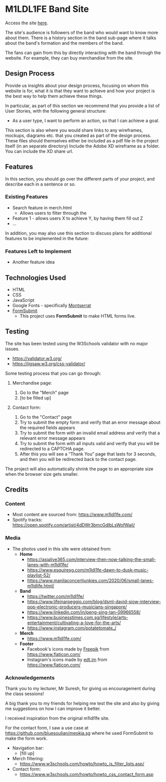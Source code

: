 # M1LDL1FE Band Site

Access the site [here](https://github.shuqri.xyz/IDAssignment1/).

The site's audience is followers of the band who would want to know more about them. There is a history section in the
band sub-page where it talks about the band's formation and the members of the band.

The fans can gain from this by directly interacting with the band through the website. For example, they can buy 
merchandise from the site.

## Design Process

Provide us insights about your design process, focusing on whom this website is for, what it is that they want to achieve and how your project is the best way to help them achieve these things.

In particular, as part of this section we recommend that you provide a list of User Stories, with the following general structure:
- As a user type, I want to perform an action, so that I can achieve a goal.

This section is also where you would share links to any wireframes, mockups, diagrams etc. that you created as part of the design process.
These files should themselves either be included as a pdf file in the project itself (in an separate directory)
Include the Adobe XD wireframe as a folder. You can include the XD share url.

## Features

In this section, you should go over the different parts of your project, and describe each in a sentence or so.

### Existing Features
- Search feature in merch.html
  - Allows users to filter through the 
- Feature 1 - allows users X to achieve Y, by having them fill out Z
- ...

In addition, you may also use this section to discuss plans for additional features to be implemented in the future:

### Features Left to Implement
- Another feature idea

## Technologies Used
- HTML
- CSS
- JavaScript
- Google Fonts - specifically [Montserrat](https://fonts.google.com/specimen/Montserrat)
- [FormSubmit](https://formsubmit.co/)
    - This project uses **FormSubmit** to make HTML forms live.


## Testing
The site has been tested using the W3Schools validator with no major issues.
- https://validator.w3.org/
- https://jigsaw.w3.org/css-validator/

Some testing process that you can go through:

1. Merchandise page:
   1. Go to the "Merch" page
   2. [to be filled up]


2. Contact form:
    1. Go to the "Contact" page
    2. Try to submit the empty form and verify that an error message about the required fields appears
    3. Try to submit the form with an invalid email address and verify that a relevant error message appears
    4. Try to submit the form with all inputs valid and verify that you will be redirected to a CAPTCHA page.
    5. After this you will see a “Thank You” page that lasts for 3 seconds, and then you will be redirected back to the contact page.
    

The project will also automatically shrink the page to an appropriate size when the browser size gets smaller.

## Credits

### Content
- Most content are sourced from: https://www.m1ldl1fe.com/
- Spotify tracks: https://open.spotify.com/artist/4dDWr3bmcGdlbLsWofWail/

### Media
- The photos used in this site were obtained from:
  - **Home**
    - https://asialive365.com/interview-then-now-talking-the-small-lanes-with-m1ldl1fe/
    - https://www.esquiresg.com/m1ldl1fe-dawn-to-dusk-music-playlist-52/
    - https://www.manilaconcertjunkies.com/2020/06/small-lanes-m1ldlife.html/
  - **Band**
      - https://twitter.com/m1ldl1fe/
      - https://www.lifeinarpeggio.com/blog/dsml-david-siow-interview-pop-electronic-producers-musicians-singapore/
      - https://www.linkedin.com/in/peng-sing-tan-09966558/
      - https://www.businesstimes.com.sg/lifestyle/arts-entertainment/cultivating-a-love-for-the-arts/
      - https://www.instagram.com/potatetomate_/
  - **Merch**
    - https://www.m1ldl1fe.com/
  - **Footer**
    - Facebook's icons made by [Freepik](https://www.freepik.com) from https://www.flaticon.com/
    - Instagram's icons made by [edt.im](https://www.flaticon.com/authors/edtim) from https://www.flaticon.com/

### Acknowledgements

Thank you to my lecturer, Mr Suresh, for giving us encouragement during the class sessions!

A big thank you to my friends for helping me test the site and also by giving me suggestions on how I can improve it better.

I received inspiration from the original m1ldl1fe site.

For the contact form, I saw a use case at https://github.com/bluesoulian/meokja.sg where he used FormSubmit to make the 
form work.

- Navigation bar:
  - [fill up]
- Merch filtering:
  - https://www.w3schools.com/howto/howto_js_filter_lists.asp/
- Contact form:
  - https://www.w3schools.com/howto/howto_css_contact_form.asp
